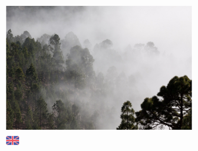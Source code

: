 
[![arbres](assets/fog.jpg)](sondage.html "Click!")

[![English](assets/UK.png)](index_en.html "In English")

